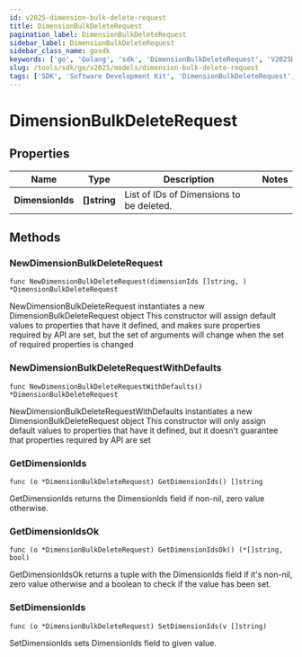 ```yaml
---
id: v2025-dimension-bulk-delete-request
title: DimensionBulkDeleteRequest
pagination_label: DimensionBulkDeleteRequest
sidebar_label: DimensionBulkDeleteRequest
sidebar_class_name: gosdk
keywords: ['go', 'Golang', 'sdk', 'DimensionBulkDeleteRequest', 'V2025DimensionBulkDeleteRequest'] 
slug: /tools/sdk/go/v2025/models/dimension-bulk-delete-request
tags: ['SDK', 'Software Development Kit', 'DimensionBulkDeleteRequest', 'V2025DimensionBulkDeleteRequest']
---
```


# DimensionBulkDeleteRequest

## Properties

Name | Type | Description | Notes
------------ | ------------- | ------------- | -------------
**DimensionIds** | **[]string** | List of IDs of Dimensions to be deleted. | 

## Methods

### NewDimensionBulkDeleteRequest

`func NewDimensionBulkDeleteRequest(dimensionIds []string, ) *DimensionBulkDeleteRequest`

NewDimensionBulkDeleteRequest instantiates a new DimensionBulkDeleteRequest object
This constructor will assign default values to properties that have it defined,
and makes sure properties required by API are set, but the set of arguments
will change when the set of required properties is changed

### NewDimensionBulkDeleteRequestWithDefaults

`func NewDimensionBulkDeleteRequestWithDefaults() *DimensionBulkDeleteRequest`

NewDimensionBulkDeleteRequestWithDefaults instantiates a new DimensionBulkDeleteRequest object
This constructor will only assign default values to properties that have it defined,
but it doesn't guarantee that properties required by API are set

### GetDimensionIds

`func (o *DimensionBulkDeleteRequest) GetDimensionIds() []string`

GetDimensionIds returns the DimensionIds field if non-nil, zero value otherwise.

### GetDimensionIdsOk

`func (o *DimensionBulkDeleteRequest) GetDimensionIdsOk() (*[]string, bool)`

GetDimensionIdsOk returns a tuple with the DimensionIds field if it's non-nil, zero value otherwise
and a boolean to check if the value has been set.

### SetDimensionIds

`func (o *DimensionBulkDeleteRequest) SetDimensionIds(v []string)`

SetDimensionIds sets DimensionIds field to given value.



